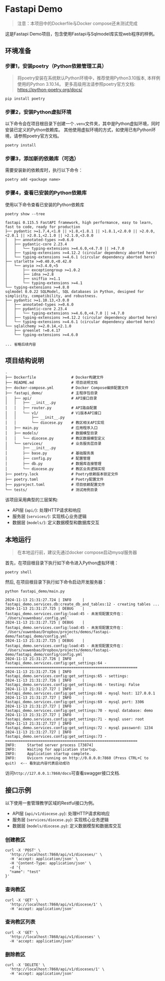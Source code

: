 # Fastapi Demo

> 注意：本项目中的Dockerfile与Docker compose还未测试完成

这是Fastapi Demo项目，包含使用Fastapi与Sqlmodel库实现web程序的样例。

## 环境准备

### 步骤1，安装poetry（Python依赖管理工具）

> 将poetry安装在系统默认Python环境中，推荐使用Python3.10版本, 本样例使用的Python 3.10.14。
> 更多高级用法请参照poetry官方文档: https://python-poetry.org/docs/

```shell
pip install poetry
```

### 步骤2，安装Python虚拟环境

以下命令会在项目根目录下创建一个`.venv`文件夹，其中是Python虚拟环境，同时安装已定义的Python依赖库。
其他使用虚拟环境的方式，如使用已有Python环境，请参照poetry官方文档。

```shell
poetry install
```

### 步骤3，添加新的依赖库（可选）

需要安装新的依赖库时，执行以下命令：

```shell
poetry add <package name>
```

### 步骤4，查看已安装的Python依赖库

使用以下命令查看已安装的Python依赖库

```shell
poetry show --tree

fastapi 0.115.5 FastAPI framework, high performance, easy to learn, fast to code, ready for production
├── pydantic >=1.7.4,<1.8 || >1.8,<1.8.1 || >1.8.1,<2.0.0 || >2.0.0,<2.0.1 || >2.0.1,<2.1.0 || >2.1.0,<3.0.0
│   ├── annotated-types >=0.6.0
│   ├── pydantic-core 2.23.4
│   │   └── typing-extensions >=4.6.0,<4.7.0 || >4.7.0
│   ├── typing-extensions >=4.12.2 (circular dependency aborted here)
│   └── typing-extensions >=4.6.1 (circular dependency aborted here)
├── starlette >=0.40.0,<0.42.0
│   └── anyio >=3.4.0,<5
│       ├── exceptiongroup >=1.0.2
│       ├── idna >=2.8
│       ├── sniffio >=1.1
│       └── typing-extensions >=4.1
└── typing-extensions >=4.8.0
sqlmodel 0.0.22 SQLModel, SQL databases in Python, designed for simplicity, compatibility, and robustness.
├── pydantic >=1.10.13,<3.0.0
│   ├── annotated-types >=0.6.0
│   ├── pydantic-core 2.23.4
│   │   └── typing-extensions >=4.6.0,<4.7.0 || >4.7.0
│   ├── typing-extensions >=4.12.2 (circular dependency aborted here)
│   └── typing-extensions >=4.6.1 (circular dependency aborted here)
└── sqlalchemy >=2.0.14,<2.1.0
    ├── greenlet !=0.4.17
    └── typing-extensions >=4.6.0

... 省略后续内容
```

## 项目结构说明

```
.
├── Dockerfile                # Docker构建文件
├── README.md                 # 项目说明文档
├── docker-compose.yml        # Docker Compose编排配置文件
├── fastapi_demo/             # 主程序包目录
│   ├── api/                  # API接口目录
│   │   ├── __init__.py
│   │   ├── router.py         # API路由配置
│   │   └── v1/               # V1版本API接口
│   │       ├── __init__.py
│   │       └── diocese.py    # 教区相关API实现
│   ├── main.py               # 应用程序入口
│   ├── models/               # 数据模型目录
│   │   └── diocese.py        # 教区数据模型定义
│   └── services/             # 业务服务层目录
│       ├── __init__.py
│       ├── base.py           # 基础服务类
│       ├── config.py         # 配置管理
│       ├── db.py             # 数据库连接管理
│       └── diocese.py        # 教区业务逻辑实现
├── poetry.lock               # Poetry依赖版本锁定文件
├── poetry.toml               # Poetry配置文件
├── pyproject.toml            # 项目依赖配置文件
└── tests/                    # 测试用例目录
```

该项目采用典型的三层架构:
- API层 (`api/`): 处理HTTP请求和响应
- 服务层 (`services/`): 实现核心业务逻辑
- 数据层 (`models/`): 定义数据模型和数据库交互

## 本地运行

> 在本地运行前，建议先通过docker compose启动mysql服务器

首先，在项目根目录下执行如下命令进入Python虚拟环境：

```shell
poetry shell
```

然后, 在项目根目录下执行如下命令启动开发服务器：

```shell
python fastapi_demo/main.py

2024-11-13 21:31:27.724 | INFO     | fastapi_demo.services.db:create_db_and_tables:12 - creating tables ...
2024-11-13 21:31:27.725 | DEBUG    | fastapi_demo.services.config:load:45 - 未发现配置文件在：`/Users/xuwenbao/.config.yml`
2024-11-13 21:31:27.725 | DEBUG    | fastapi_demo.services.config:load:45 - 未发现配置文件在：`/Users/xuwenbao/Dropbox/projects/demos/fastapi-demo/fastapi_demo/config.yml`
2024-11-13 21:31:27.725 | DEBUG    | fastapi_demo.services.config:load:45 - 未发现配置文件在：`/Users/xuwenbao/Dropbox/projects/demos/fastapi-demo/fastapi_demo/config/config.yml`
2024-11-13 21:31:27.726 | INFO     | fastapi_demo.services.config:get_settings:64 - ============================================================
2024-11-13 21:31:27.726 | INFO     | fastapi_demo.services.config:get_settings:65 - settings:
2024-11-13 21:31:27.726 | INFO     | fastapi_demo.services.config:get_settings:66 - testing: False
2024-11-13 21:31:27.727 | INFO     | fastapi_demo.services.config:get_settings:68 - mysql host: 127.0.0.1
2024-11-13 21:31:27.727 | INFO     | fastapi_demo.services.config:get_settings:69 - mysql port: 3306
2024-11-13 21:31:27.727 | INFO     | fastapi_demo.services.config:get_settings:70 - mysql database: demo
2024-11-13 21:31:27.727 | INFO     | fastapi_demo.services.config:get_settings:71 - mysql user: root
2024-11-13 21:31:27.727 | INFO     | fastapi_demo.services.config:get_settings:72 - mysql password: 1234
2024-11-13 21:31:27.727 | INFO     | fastapi_demo.services.config:get_settings:73 - ============================================================
INFO:     Started server process [73874]
INFO:     Waiting for application startup.
INFO:     Application startup complete.
INFO:     Uvicorn running on http://0.0.0.0:7860 (Press CTRL+C to quit)  <-- 看到此内容代表启动成功
```

访问`http://127.0.0.1:7860/docs`可查看swagger接口文档.

## 接口示例

以下使用一套管理教学区域的Restful接口为例。

- API层 (`api/v1/diocese.py`): 处理HTTP请求和响应
- 服务层 (`services/diocese.py`): 实现核心业务逻辑
- 数据层 (`models/diocese.py`): 定义数据模型和数据库交互

### 创建教区

```shell
curl -X 'POST' \
  'http://localhost:7860/api/v1/dioceses/' \
  -H 'accept: application/json' \
  -H 'Content-Type: application/json' \
  -d '{
  "name": "test"
}'
```

### 查询教区

```shell
curl -X 'GET' \
  'http://localhost:7860/api/v1/diocese/1' \
  -H 'accept: application/json'
```

### 查询教区列表

```shell
curl -X 'GET' \
  'http://localhost:7860/api/v1/dioceses' \
  -H 'accept: application/json'
```

### 删除教区

```shell
curl -X 'DELETE' \
  'http://localhost:7860/api/v1/dioceses/1' \
  -H 'accept: application/json'
```
